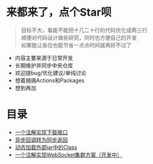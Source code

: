 # 来都来了，点个Star呗

> 目标不大，看能不能把十几二十行的代码优化成两三行<br/>
顺便对代码设计做些研究，同时也方便自己的开发<br/>
如果能让各位也能节省一点点时间就再好不过了

- 内容主要来源于日常开发
- 长期维护并同步中央仓库
- 欢迎提bug/优化建议/单纯讨论
- 想着搞搞Actions和Packages
- 想到再加

# 目录

- [一个注解实现下载接口](../../wiki/Concept-Download)
- [异步回调转为同步返回](../../wiki/Concept-Sync-Waiting)
- [动态加载外部jar中的Class](../../wiki/Concept-Plugin)
- [一个注解实现WebSocket集群方案（开发中）](../../wiki/Concept-WebSocket-LoadBalance)
